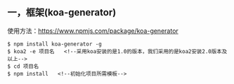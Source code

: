 ## 一，框架(koa-generator)

使用方法：https://www.npmjs.com/package/koa-generator

```终端
$ npm install koa-generator -g
$ koa2 -e 项目名	<!--采用koa安装的是1.0的版本，我们采用的是koa2安装2.0版本及以上-->
$ cd 项目名
$ npm install	<!--初始化项目所需模板-->
```

